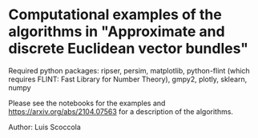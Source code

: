# Computational examples of the algorithms in "Approximate and discrete Euclidean vector bundles"

Required python packages: ripser, persim, matplotlib, python-flint (which requires FLINT: Fast Library for Number Theory), gmpy2, plotly, sklearn, numpy

Please see the notebooks for the examples and https://arxiv.org/abs/2104.07563 for a description of the algorithms.

Author: Luis Scoccola
